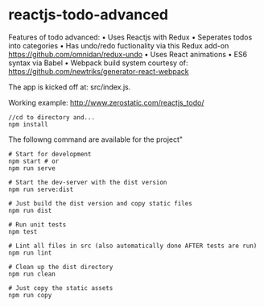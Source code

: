 # reactjs-todo-advanced

Features of todo advanced:
• Uses Reactjs with Redux
• Seperates todos into categories
• Has undo/redo fuctionality via this Redux add-on https://github.com/omnidan/redux-undo
• Uses React animations
• ES6 syntax via Babel
• Webpack build system courtesy of: https://github.com/newtriks/generator-react-webpack

The app is kicked off at: src/index.js.

Working example: http://www.zerostatic.com/reactjs_todo/

```
//cd to directory and...
npm install
```
The followng command are available for the project"
```
# Start for development
npm start # or
npm run serve

# Start the dev-server with the dist version
npm run serve:dist

# Just build the dist version and copy static files
npm run dist

# Run unit tests
npm test

# Lint all files in src (also automatically done AFTER tests are run)
npm run lint

# Clean up the dist directory
npm run clean

# Just copy the static assets
npm run copy
```
